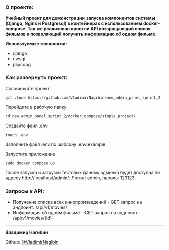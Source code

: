 ### О проекте: 

**Учебный проект для демонстрации запуска компонентов системы (Django, Nginx и Postgresql) в контейнерах с использованием docker-compose.
Так же реализован простой API  возвращающий список фильмов и позволяющий получить информацию об одном фильме.**

**Используемые технологии:**

- django
- uwsgi
- psycopg

### Как развернуть проект:

Склонируйте проект

```
git clone https://github.com/VladimirNagibin/new_admin_panel_sprint_2
```

Перейдите в рабочую папку
```
cd new_admin_panel_sprint_2/docker_compose/simple_project/
```

Создайте файл .env 
```
touch .env
```

Заполните файл .env по шаблону .env.example

Запустите приложение
```
sudo docker compose up
```

После запуска и загрузки тестовых данных админка будет доступна по адресу http://localhost/admin/. 
Логин: admin, пароль: 123123.

### Запросы к API:

- Получение списка всех кинопроизведений - GET запрос на эндпоинт: /api/v1/movies/
- Информация об одном фильме - GET запрос на эндпоинт: /api/v1/movies/{id}

____

**Владимир Нагибин** 

Github: [@VladimirNagibin](https://github.com/VladimirNagibin/)